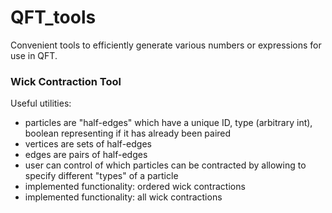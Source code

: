 # QFT_tools

Convenient tools to efficiently generate various numbers or expressions for use in QFT.

### Wick Contraction Tool

Useful utilities:
- particles are "half-edges" which have a unique ID, type (arbitrary int), boolean representing if it has already been paired
- vertices are sets of half-edges
- edges are pairs of half-edges
- user can control of which particles can be contracted by allowing to specify different "types" of a particle
- implemented functionality: ordered wick contractions
- implemented functionality: all wick contractions
